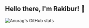 ## Hello there, I'm Rakibur! :wave:

![Anurag's GitHub stats](https://github-readme-stats.vercel.app/api?username=rahman-rakib&show_icons=true&theme=slateorange)
